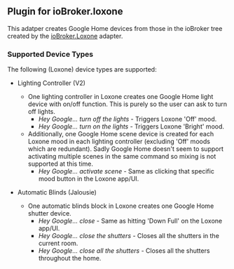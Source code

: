 ## Plugin for ioBroker.loxone

This adatper creates Google Home devices from those in the ioBroker tree created by the [ioBroker.Loxone](https://github.com/UncleSamSwiss/ioBroker.loxone) adapter.

### Supported Device Types

The following (Loxone) device types are supported:

- Lighting Controller (V2)
  - One lighting controller in Loxone creates one Google Home light device with on/off function. This is purely so the user can ask to turn off lights.
    - *Hey Google... turn off the lights* - Triggers Loxone 'Off' mood.
    - *Hey Google... turn on the lights* - Triggers Loxone 'Bright' mood.
  - Additionally, one Google Home scene device is created for each Loxone mood in each lighting controller (excluding 'Off' moods which are redundant). Sadly Google Home doesn't seem to support activating multiple scenes in the same command so mixing is not supported at this time.
    - *Hey Google... activate scene <name of Loxone mood>* - Same as clicking that specific mood button in the Loxone app/UI.
  
- Automatic Blinds (Jalousie)
  - One automatic blinds block in Loxone creates one Google Home shutter device.
    - *Hey Google... close <name of Loxone device>* - Same as hitting 'Down Full' on the Loxone app/UI.
    - *Hey Google... close the shutters* - Closes all the shutters in the current room.
    - *Hey Google... close all the shutters* - Closes all the shutters throughout the home.
